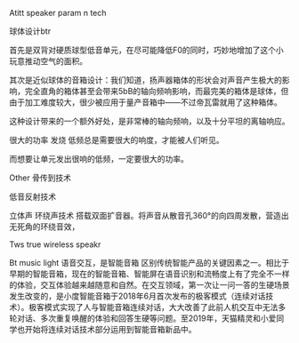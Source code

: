 Atitt  speaker param n tech

球体设计btr


首先是双背对硬质球型低音单元，在尽可能降低F0的同时，巧妙地增加了这个小玩意推动空气的面积。

其次是近似球体的音箱设计：我们知道，扬声器箱体的形状会对声音产生极大的影响，完全直角的箱体甚至会带来5bB的轴向频响影响，而最完美的箱体是球体，但由于加工难度较大，很少被应用于量产音箱中——不过帝瓦雷就用了这种箱体。

这种设计带来的一个额外好处，是非常棒的轴向频响，以及十分平坦的离轴响应。

很大的功率 发烧
低频总是需要很大的响度，才能被人们听见。

而想要让单元发出很响的低频，一定要很大的功率。

Other
骨传到技术

低音反射技术


立体声 环绕声技术
搭载双面扩音器。将声音从散音孔360°的向四周发散，营造出无死角的环绕音效，

Tws true wireless speakr





Bt music light
语音交互，是智能音箱
区别传统智能产品的关键因素之一。相比于早期的智能音箱，现在的智能音箱、智能屏在语音识别和流畅度上有了完全不一样的体验，交互体验越来越随意和自然。在交互领域，第一次让一问一答的生硬场景发生改变的，是小度智能音箱于2018年6月首次发布的极客模式（连续对话技术）。极客模式实现了人与智能音箱连续对话，大大改善了此前人机交互中无法多轮对话、多次重复唤醒的体验和回答生硬等问题。至2019年，天猫精灵和小爱同学也开始将连续对话技术部分运用到智能音箱新品中。


